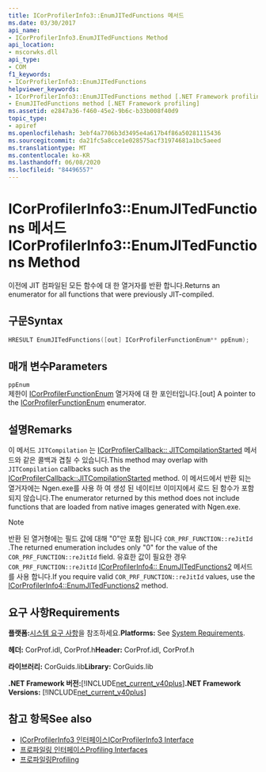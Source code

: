 ```yaml
---
title: ICorProfilerInfo3::EnumJITedFunctions 메서드
ms.date: 03/30/2017
api_name:
- ICorProfilerInfo3.EnumJITedFunctions Method
api_location:
- mscorwks.dll
api_type:
- COM
f1_keywords:
- ICorProfilerInfo3::EnumJITedFunctions
helpviewer_keywords:
- ICorProfilerInfo3::EnumJITedFunctions method [.NET Framework profiling]
- EnumJITedFunctions method [.NET Framework profiling]
ms.assetid: e2847a36-f460-45e2-9b6c-b33b008f40d9
topic_type:
- apiref
ms.openlocfilehash: 3ebf4a7706b3d3495e4a617b4f86a50281115436
ms.sourcegitcommit: da21fc5a8cce1e028575acf31974681a1bc5aeed
ms.translationtype: MT
ms.contentlocale: ko-KR
ms.lasthandoff: 06/08/2020
ms.locfileid: "84496557"
---
```

# <a name="icorprofilerinfo3enumjitedfunctions-method"></a><span data-ttu-id="64a2b-102">ICorProfilerInfo3::EnumJITedFunctions 메서드</span><span class="sxs-lookup"><span data-stu-id="64a2b-102">ICorProfilerInfo3::EnumJITedFunctions Method</span></span>
<span data-ttu-id="64a2b-103">이전에 JIT 컴파일된 모든 함수에 대 한 열거자를 반환 합니다.</span><span class="sxs-lookup"><span data-stu-id="64a2b-103">Returns an enumerator for all functions that were previously JIT-compiled.</span></span>  
  
## <a name="syntax"></a><span data-ttu-id="64a2b-104">구문</span><span class="sxs-lookup"><span data-stu-id="64a2b-104">Syntax</span></span>  
  
```cpp  
HRESULT EnumJITedFunctions([out] ICorProfilerFunctionEnum** ppEnum);  
```  
  
## <a name="parameters"></a><span data-ttu-id="64a2b-105">매개 변수</span><span class="sxs-lookup"><span data-stu-id="64a2b-105">Parameters</span></span>  
 `ppEnum`  
 <span data-ttu-id="64a2b-106">제한이 [ICorProfilerFunctionEnum](icorprofilerfunctionenum-interface.md) 열거자에 대 한 포인터입니다.</span><span class="sxs-lookup"><span data-stu-id="64a2b-106">[out] A pointer to the [ICorProfilerFunctionEnum](icorprofilerfunctionenum-interface.md) enumerator.</span></span>  
  
## <a name="remarks"></a><span data-ttu-id="64a2b-107">설명</span><span class="sxs-lookup"><span data-stu-id="64a2b-107">Remarks</span></span>  
 <span data-ttu-id="64a2b-108">이 메서드 `JITCompilation` 는 [ICorProfilerCallback:: JITCompilationStarted](icorprofilercallback-jitcompilationstarted-method.md) 메서드와 같은 콜백과 겹칠 수 있습니다.</span><span class="sxs-lookup"><span data-stu-id="64a2b-108">This method may overlap with `JITCompilation` callbacks such as the [ICorProfilerCallback::JITCompilationStarted](icorprofilercallback-jitcompilationstarted-method.md) method.</span></span> <span data-ttu-id="64a2b-109">이 메서드에서 반환 되는 열거자에는 Ngen.exe를 사용 하 여 생성 된 네이티브 이미지에서 로드 된 함수가 포함 되지 않습니다.</span><span class="sxs-lookup"><span data-stu-id="64a2b-109">The enumerator returned by this method does not include functions that are loaded from native images generated with Ngen.exe.</span></span>  
  
> [!NOTE]
> <span data-ttu-id="64a2b-110">반환 된 열거형에는 필드 값에 대해 "0"만 포함 됩니다 `COR_PRF_FUNCTION::reJitId` .</span><span class="sxs-lookup"><span data-stu-id="64a2b-110">The returned enumeration includes only "0" for the value of the `COR_PRF_FUNCTION::reJitId` field.</span></span>  <span data-ttu-id="64a2b-111">유효한 값이 필요한 경우 `COR_PRF_FUNCTION::reJitId` [ICorProfilerInfo4:: EnumJITedFunctions2](icorprofilerinfo4-enumjitedfunctions2-method.md) 메서드를 사용 합니다.</span><span class="sxs-lookup"><span data-stu-id="64a2b-111">If you require valid `COR_PRF_FUNCTION::reJitId` values, use the [ICorProfilerInfo4::EnumJITedFunctions2](icorprofilerinfo4-enumjitedfunctions2-method.md) method.</span></span>  
  
## <a name="requirements"></a><span data-ttu-id="64a2b-112">요구 사항</span><span class="sxs-lookup"><span data-stu-id="64a2b-112">Requirements</span></span>  
 <span data-ttu-id="64a2b-113">**플랫폼:**[시스템 요구 사항](../../get-started/system-requirements.md)을 참조하세요.</span><span class="sxs-lookup"><span data-stu-id="64a2b-113">**Platforms:** See [System Requirements](../../get-started/system-requirements.md).</span></span>  
  
 <span data-ttu-id="64a2b-114">**헤더:** CorProf.idl, CorProf.h</span><span class="sxs-lookup"><span data-stu-id="64a2b-114">**Header:** CorProf.idl, CorProf.h</span></span>  
  
 <span data-ttu-id="64a2b-115">**라이브러리:** CorGuids.lib</span><span class="sxs-lookup"><span data-stu-id="64a2b-115">**Library:** CorGuids.lib</span></span>  
  
 <span data-ttu-id="64a2b-116">**.NET Framework 버전:**[!INCLUDE[net_current_v40plus](../../../../includes/net-current-v40plus-md.md)]</span><span class="sxs-lookup"><span data-stu-id="64a2b-116">**.NET Framework Versions:** [!INCLUDE[net_current_v40plus](../../../../includes/net-current-v40plus-md.md)]</span></span>  
  
## <a name="see-also"></a><span data-ttu-id="64a2b-117">참고 항목</span><span class="sxs-lookup"><span data-stu-id="64a2b-117">See also</span></span>

- [<span data-ttu-id="64a2b-118">ICorProfilerInfo3 인터페이스</span><span class="sxs-lookup"><span data-stu-id="64a2b-118">ICorProfilerInfo3 Interface</span></span>](icorprofilerinfo3-interface.md)
- [<span data-ttu-id="64a2b-119">프로파일링 인터페이스</span><span class="sxs-lookup"><span data-stu-id="64a2b-119">Profiling Interfaces</span></span>](profiling-interfaces.md)
- [<span data-ttu-id="64a2b-120">프로파일링</span><span class="sxs-lookup"><span data-stu-id="64a2b-120">Profiling</span></span>](index.md)
